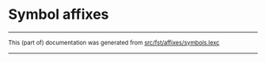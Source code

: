 
# Symbol affixes

* * *

<small>This (part of) documentation was generated from [src/fst/affixes/symbols.lexc](https://github.com/giellalt/lang-khk/blob/main/src/fst/affixes/symbols.lexc)</small>

---

